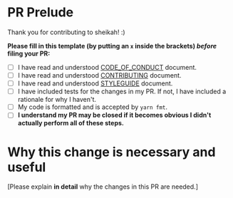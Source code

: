 # PR Prelude

Thank you for contributing to sheikah! :)

**Please fill in this template (by putting an `x` inside
the brackets) _before_ filing your PR:**

- [ ] I have read and understood [CODE_OF_CONDUCT][code] document.
- [ ] I have read and understood [CONTRIBUTING][cont] document.
- [ ] I have read and understood [STYLEGUIDE][style] document.
- [ ] I have included tests for the changes in my PR. If not, I have included a
  rationale for why I haven't.
- [ ] My code is formatted and is accepted by `yarn fmt`.
- [ ] **I understand my PR may be closed if it becomes obvious I didn't
  actually perform all of these steps.**

# Why this change is necessary and useful

[Please explain **in detail** why the changes in this PR are needed.]

[code]: https://github.com/witnet/sheikah/blob/master/.github/CODE_OF_CONDUCT.md
[cont]: https://github.com/witnet/sheikah/blob/master/.github/CONTRIBUTING.md
[style]: https://github.com/witnet/sheikah/blob/master/docs/STYLEGUIDE.md
